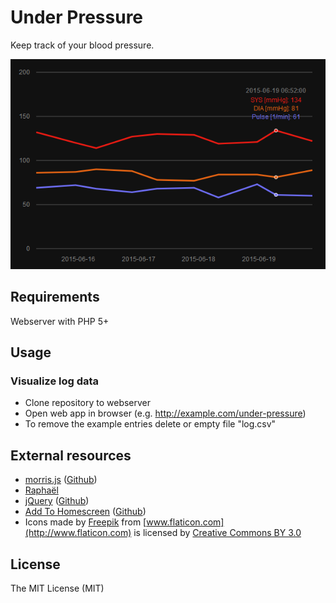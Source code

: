 # Under Pressure
Keep track of your blood pressure.

![alt tag](images/preview.png)

## Requirements
Webserver with PHP 5+

## Usage

### Visualize log data
- Clone repository to webserver
- Open web app in browser (e.g. http://example.com/under-pressure)
- To remove the example entries delete or empty file "log.csv"

## External resources
- [morris.js](http://morrisjs.github.io/morris.js) ([Github](https://github.com/morrisjs/morris.js))
- [Raphaël](http://raphaeljs.com)
- [jQuery](http://jquery.com/) ([Github](https://github.com/jquery/jquery))
- [Add To Homescreen](http://cubiq.org/add-to-home-screen) ([Github](https://github.com/cubiq/add-to-homescreen))
- Icons made by [Freepik](http://www.flaticon.com/authors/freepik) from [www.flaticon.com](http://www.flaticon.com) is licensed by [Creative Commons BY 3.0](http://creativecommons.org/licenses/by/3.0/)

## License
The MIT License (MIT)